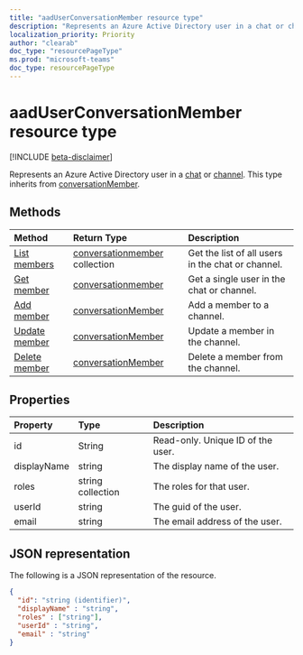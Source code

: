 ```yaml
---
title: "aadUserConversationMember resource type"
description: "Represents an Azure Active Directory user in a chat or channel."
localization_priority: Priority
author: "clearab"
doc_type: "resourcePageType"
ms.prod: "microsoft-teams"
doc_type: resourcePageType
---
```


# aadUserConversationMember resource type

[!INCLUDE [beta-disclaimer](../../includes/beta-disclaimer.md)]

Represents an Azure Active Directory user in a [chat](chat.md) or [channel](channel.md). This type inherits from [conversationMember](conversationmember.md).

## Methods

| Method       | Return Type  |Description|
|:---------------|:--------|:----------|
|[List members](../api/conversationmember-list.md) | [conversationmember](conversationmember.md) collection | Get the list of all users in the chat or channel.|
|[Get member](../api/conversationmember-get.md) | [conversationmember](conversationmember.md) | Get a single user in the chat or channel.|
|[Add member](../api/conversationmember-add.md) | [conversationMember](conversationmember.md)| Add a member to a channel.|
|[Update member](../api/conversationmember-update.md) | [conversationMember](conversationmember.md)| Update a member in the channel.|
|[Delete member](../api/conversationmember-delete.md) | [conversationMember](conversationmember.md)| Delete a member from the channel.|

## Properties

| Property   | Type |Description|
|:---------------|:--------|:----------|
|id|String| Read-only. Unique ID of the user.|
|displayName| string | The display name of the user. |
|roles| string collection | The roles for that user. |
|userId| string | The guid of the user. |
|email| string  | The email address of the user. |

## JSON representation

The following is a JSON representation of the resource.

<!-- {
  "blockType": "resource",
  "baseType": "microsoft.graph.entity",
  "@odata.type": "microsoft.graph.aadUserConversationMember"
}-->

```json
{
  "id": "string (identifier)",
  "displayName" : "string",
  "roles" : ["string"],
  "userId" : "string",
  "email" : "string"
}

```

<!-- uuid: 8fcb5dbc-d5aa-4681-8e31-b001d5168d79
2015-10-25 14:57:30 UTC -->
<!--
{
  "type": "#page.annotation",
  "description": "aadUserConversationMember",
  "keywords": "",
  "section": "documentation",
  "tocPath": "",
  "suppressions": []
}
-->
